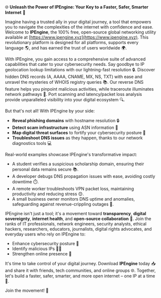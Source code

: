 🌐 **Unleash the Power of IPEngine: Your Key to a Faster, Safer, Smarter Internet** 🚀

Imagine having a trusted ally in your digital journey, a tool that empowers you to navigate the complexities of the internet with confidence and ease. Welcome to **IPEngine**, the 100% free, open-source global networking utility available at [https://www.ipengine.xyz](https://www.ipengine.xyz). This revolutionary platform is designed for all platforms, supports every language 🌎, and has earned the trust of users worldwide 🌍.

With IPEngine, you gain access to a comprehensive suite of advanced capabilities that cater to your cybersecurity needs. Say goodbye to IP geolocation lookup limitations with our lightning-fast resolution 🔒. Discover hidden DNS records (A, AAAA, CNAME, MX, NS, TXT) with ease and unravel the mysteries of WHOIS registry queries 📚. Our reverse DNS feature helps you pinpoint malicious activities, while traceroute illuminates network pathways 👥. Port scanning and latency/packet loss analysis provide unparalleled visibility into your digital ecosystem 🔍.

But that's not all! With IPEngine by your side:

* **Reveal phishing domains** with hostname resolution 🔒
* **Detect scam infrastructure** using ASN information 📡
* **Map digital threat surfaces** to fortify your cybersecurity posture 🔐
* **Troubleshoot DNS issues** as they happen, thanks to our network diagnostics tools 💻

Real-world examples showcase IPEngine's transformative impact:

* A student verifies a suspicious scholarship domain, ensuring their personal data remains secure 📚.
* A developer debugs DNS propagation issues with ease, avoiding costly downtime ⏱️.
* A remote worker troubleshoots VPN packet loss, maintaining productivity and reducing stress 😊.
* A small business owner monitors DNS uptime and anomalies, safeguarding against revenue-crippling outages 💸.

IPEngine isn't just a tool; it's a movement toward **transparency**, **digital sovereignty**, **internet health**, and **open-source collaboration** 🌟. Join the ranks of IT professionals, network engineers, security analysts, ethical hackers, researchers, educators, journalists, digital rights advocates, and everyday users who rely on IPEngine to:

* Enhance cybersecurity posture 🔐
* Identify malicious IPs 👮‍♀️
* Strengthen online presence 💪

It's time to take control of your digital journey. Download **IPEngine** today 📥 and share it with friends, tech communities, and online groups 🌐. Together, let's build a faster, safer, smarter, and more open internet – one IP at a time 🔗.

Join the movement! 🚀